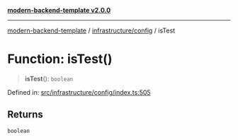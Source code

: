 [**modern-backend-template v2.0.0**](../../../README.md)

***

[modern-backend-template](../../../modules.md) / [infrastructure/config](../README.md) / isTest

# Function: isTest()

> **isTest**(): `boolean`

Defined in: [src/infrastructure/config/index.ts:505](https://github.com/maemreyo/saas-4cus-nodejs/blob/1a77de11cd6eaefe66c31c7f5de281673fc25ce5/src/infrastructure/config/index.ts#L505)

## Returns

`boolean`
